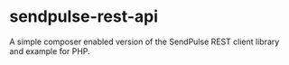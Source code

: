 # sendpulse-rest-api
A simple composer enabled version of the SendPulse REST client library and example for PHP.
